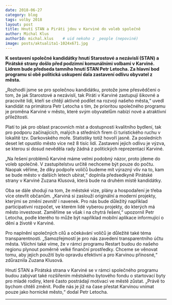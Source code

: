 ```yaml
---
date: 2018-06-27
category: blog
tags: volby 2018
layout: post
title: Hnutí STAN a Piráti jdou v Karviné do voleb společně
author: Michal Klus
authorId: michal.klus    # uid nekoho z _people (nepoviné)
image: posts/aktualita1-1024x671.jpg
---
```


**K sestavení společné kandidátky hnutí Starostové a nezávislí (STAN) a Pirátské strany došlo před
podzimní komunálními volbami v Karviné. Lídrem bude předseda tamního hnutí STAN Petr
Letocha. Za hlavní bod programu si obě politická uskupení dala zastavení odlivu obyvatel z města.**

„Rozhodli jsme se pro společnou kandidátku, protože jsme přesvědčeni o tom, že jak Starostové a
nezávislí, tak Piráti v Karviné zastupují šikovné a pracovité lidi, kteří se chtějí aktivně podílet na
rozvoji našeho města,“ uvedl kandidát na primátora Petr Letocha s tím, že prioritou společného
programu je proměna Karviné v město, které svým obyvatelům nabízí nové a atraktivní příležitosti.

Platí to jak pro oblast pracovních míst a dostupnosti kvalitního bydlení, tak pro podporu začínajících,
malých a středních firem či turistického ruchu v lokalitě tzv. Darkovského moře. Statistiky totiž hovoří
jasně. Za posledních deset let opustilo město více než 8 tisíc lidí. Zastavení jejich odlivu je výzva, se
kterou si dosud nevěděla rady žádná z politických reprezentací Karviné.

„Na řešení problémů Karviné máme velmi podobný názor, proto jdeme do voleb společně.
V zastupitelstvu určitě nechceme být pouze do počtu. Naopak věříme, že díky podpoře voličů
budeme mít výrazný vliv na to, kam se bude město v dalších letech ubírat,“ doplnila předsedkyně
Pirátské strany v Karviné Zuzana Klusová, která bude na druhém místě kandidátky.

Oba se dále shodují na tom, že městské vize, plány a hospodaření je třeba více otevřít občanům.
„Karviná si zaslouží originální a moderní projekty, kterými se změní zevnitř i navenek. Pro nás bude
důležitý například participativní rozpočet, ve kterém lidé vyberou projekty, do kterých má město
investovat. Zaměříme se však i na chytrá řešení,“ upozornil Petr Letocha, podle kterého to může být
například mobilní aplikace informující o dění a životě v Karviné.

Pro naplnění společných cílů a očekávání voličů je důležité také téma transparentnosti.
„Samozřejmostí je pro nás zavedení transparentního účtu města. Všichni také víme, že v rámci
programu Restart budou do našeho regionu plynout poměrně velké finanční prostředky. Chceme se
věnovat tomu, aby jejich použití bylo opravdu efektivní a pro Karvinou přínosné,“ zdůraznila Zuzana
Klusová.

Hnutí STAN a Pirátská strana v Karviné se v rámci společného programu budou zabývat také
rozšířením městského bytového fondu o startovací byty pro mladé rodiny, které často postrádají
motivaci ve městě zůstat. „Právě to bychom chtěli změnit. Podle nás je již na čase přestat Karvinou
vnímat pouze jako hornické město,“ dodal Petr Letocha.

- - -
